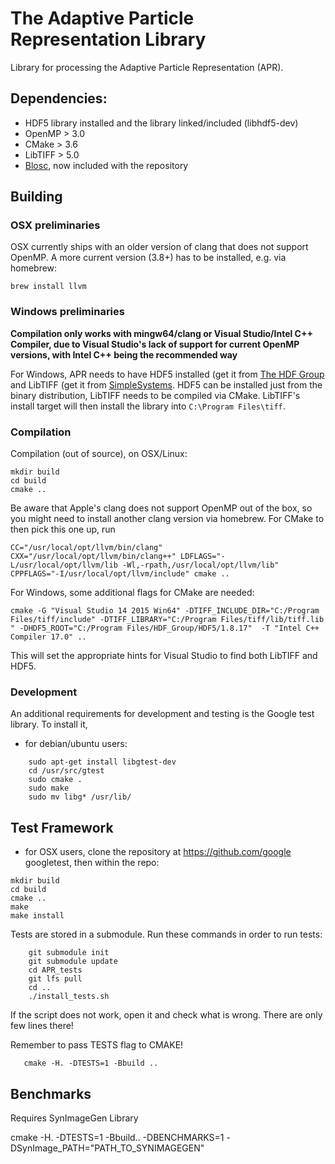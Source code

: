 # The Adaptive Particle Representation Library

Library for processing the Adaptive Particle Representation (APR).

## Dependencies:

* HDF5 library installed and the library linked/included (libhdf5-dev)
* OpenMP > 3.0
* CMake > 3.6
* LibTIFF > 5.0
* [Blosc](https://github.com/Blosc/c-blosc), now included with the repository

## Building

### OSX preliminaries

OSX currently ships with an older version of clang that does not support OpenMP. A more current version (3.8+) has to be installed, e.g. via homebrew:

```
brew install llvm
```

### Windows preliminaries

__Compilation only works with mingw64/clang or Visual Studio/Intel C++ Compiler, due to Visual Studio's lack of support for current OpenMP versions, with Intel C++ being the recommended way__

For Windows, APR needs to have HDF5 installed (get it from [The HDF Group](http://hdfgroup.org) and LibTIFF (get it from [SimpleSystems](http://www.simplesystems.org/libtiff/). HDF5 can be installed just from the binary distribution, LibTIFF needs to be compiled via CMake. LibTIFF's install target will then install the library into `C:\Program Files\tiff`.

### Compilation

Compilation (out of source), on OSX/Linux:

```
mkdir build
cd build
cmake ..
```

Be aware that Apple's clang does not support OpenMP out of the box, so you might need to install another clang version via homebrew. For CMake to then pick this one up, run

```
CC="/usr/local/opt/llvm/bin/clang" CXX="/usr/local/opt/llvm/bin/clang++" LDFLAGS="-L/usr/local/opt/llvm/lib -Wl,-rpath,/usr/local/opt/llvm/lib" CPPFLAGS="-I/usr/local/opt/llvm/include" cmake ..
```

For Windows, some additional flags for CMake are needed:

```
cmake -G "Visual Studio 14 2015 Win64" -DTIFF_INCLUDE_DIR="C:/Program Files/tiff/include" -DTIFF_LIBRARY="C:/Program Files/tiff/lib/tiff.lib " -DHDF5_ROOT="C:/Program Files/HDF_Group/HDF5/1.8.17"  -T "Intel C++ Compiler 17.0" ..
```

This will set the appropriate hints for Visual Studio to find both LibTIFF and HDF5.

### Development
An additional requirements for development and testing is the Google test library. To install it, 

* for debian/ubuntu users:

```
    sudo apt-get install libgtest-dev
    cd /usr/src/gtest
    sudo cmake .
    sudo make
    sudo mv libg* /usr/lib/
```

## Test Framework

* for OSX users, clone the repository at https://github.com/google googletest, then within the repo:
  
```
mkdir build
cd build
cmake ..
make
make install
```

Tests are stored in a submodule. Run these commands in order to run tests:

```
    git submodule init
    git submodule update
    cd APR_tests
    git lfs pull
    cd ..
    ./install_tests.sh
```

If the script does not work, open it and check what is wrong. There are only few lines there!

Remember to pass TESTS flag to CMAKE!

```
   cmake -H. -DTESTS=1 -Bbuild ..
```

## Benchmarks

Requires SynImageGen Library

cmake -H. -DTESTS=1 -Bbuild.. -DBENCHMARKS=1 -DSynImage_PATH="PATH_TO_SYNIMAGEGEN"
